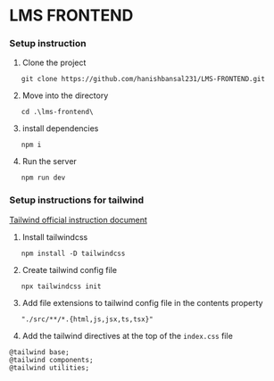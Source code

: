 # LMS FRONTEND

### Setup instruction

1. Clone the project

```
   git clone https://github.com/hanishbansal231/LMS-FRONTEND.git
```

2. Move into the directory

```
   cd .\lms-frontend\
```

3. install dependencies

```
   npm i 
```

4. Run the server

```
   npm run dev
```


### Setup instructions for tailwind

[Tailwind official instruction document](https://tailwindcss.com/docs/installation)

1. Install tailwindcss

```
   npm install -D tailwindcss 
```

2. Create tailwind config file

```
   npx tailwindcss init
```

3. Add file extensions to tailwind config file in the contents property

```
   "./src/**/*.{html,js,jsx,ts,tsx}"
```

4. Add the tailwind directives at the top of the `index.css` file

```
@tailwind base;
@tailwind components;
@tailwind utilities;
```